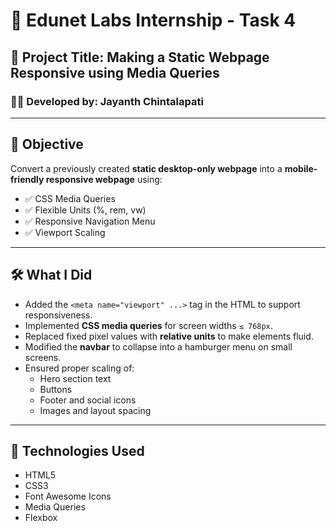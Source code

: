 # 📱 Edunet Labs Internship - Task 4

## 🎯 Project Title: Making a Static Webpage Responsive using Media Queries

### 👨‍💻 Developed by: Jayanth Chintalapati

---

## 📌 Objective

Convert a previously created **static desktop-only webpage** into a **mobile-friendly responsive webpage** using:

- ✅ CSS Media Queries
- ✅ Flexible Units (%, rem, vw)
- ✅ Responsive Navigation Menu
- ✅ Viewport Scaling

---

## 🛠️ What I Did

- Added the `<meta name="viewport" ...>` tag in the HTML to support responsiveness.
- Implemented **CSS media queries** for screen widths `≤ 768px`.
- Replaced fixed pixel values with **relative units** to make elements fluid.
- Modified the **navbar** to collapse into a hamburger menu on small screens.
- Ensured proper scaling of:
  - Hero section text
  - Buttons
  - Footer and social icons
  - Images and layout spacing

---

## 🧰 Technologies Used

- HTML5
- CSS3
- Font Awesome Icons
- Media Queries
- Flexbox
